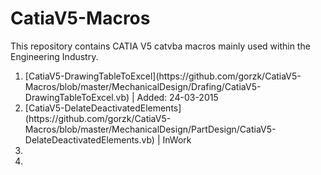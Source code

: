 # CatiaV5-Macros
This repository contains CATIA V5 catvba macros mainly used within the Engineering Industry.
<ol>
<li>[CatiaV5-DrawingTableToExcel](https://github.com/gorzk/CatiaV5-Macros/blob/master/MechanicalDesign/Drafing/CatiaV5-DrawingTableToExcel.vb) | Added: 24-03-2015
<li>[CatiaV5-DelateDeactivatedElements](https://github.com/gorzk/CatiaV5-Macros/blob/master/MechanicalDesign/PartDesign/CatiaV5-DelateDeactivatedElements.vb) | InWork
<li>
<li>
<ol>
